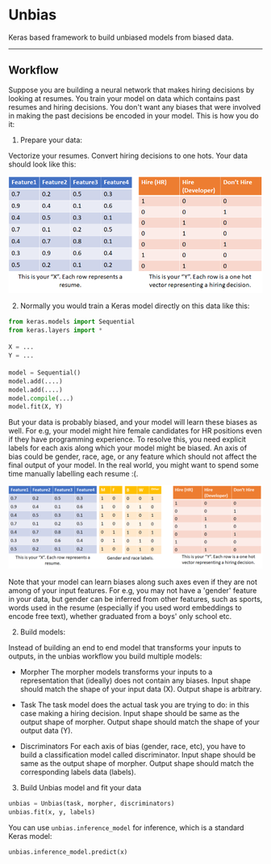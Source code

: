 # Unbias

Keras based framework to build unbiased models from biased data.

-----

## Workflow

Suppose you are building a neural network that makes hiring decisions by looking at resumes. You train your model on data which contains past resumes and hiring decisions. You don't want any biases that were involved in making the past decisions be encoded in your model. This is how you do it:

1) Prepare your data:

Vectorize your resumes. Convert hiring decisions to one hots. Your data should look like this:

![data](pics/xy.png)


2) Normally you would train a Keras model directly on this data like this:

```python
from keras.models import Sequential
from keras.layers import *

X = ...
Y = ...

model = Sequential()
model.add(....)
model.add(....)
model.compile(...)
model.fit(X, Y)
```

But your data is probably biased, and your model will learn these biases as well. For e.g, your model might hire female candidates for HR positions even if they have programming experience. To resolve this, you need explicit labels for each axis along which your model might be biased. An axis of bias could be gender, race, age, or any feature which should not affect the final output of your model. In the real world, you might want to spend some time manually labelling each resume :(.

![data with labels](pics/xly.png)

Note that your model can learn biases along such axes even if they are not among of your input features. For e.g, you may not have a 'gender' feature in your data, but gender can be inferred from other features, such as sports, words used in the resume (especially if you used word embeddings to encode free text), whether graduated from a boys' only school etc.

2) Build models:

Instead of building an end to end model that transforms your inputs to outputs, in the unbias workflow you build multiple models:

* Morpher
    The morpher models transforms your inputs to a representation that (ideally) does not contain any biases. Input shape should match the shape of your input data (X). Output shape is arbitrary.

* Task
    The task model does the actual task you are trying to do: in this case making a hiring decision. Input shape should be same as the output shape of morpher. Output shape should match the shape of your output data (Y).

* Discriminators
    For each axis of bias (gender, race, etc), you have to build a classification model called discriminator. Input shape should be same as the output shape of morpher. Output shape should match the corresponding labels data (labels).

3) Build Unbias model and fit your data

```python
unbias = Unbias(task, morpher, discriminators)
unbias.fit(x, y, labels)
```

You can use `unbias.inference_model` for inference, which is a standard Keras model:

```python
unbias.inference_model.predict(x)
```
